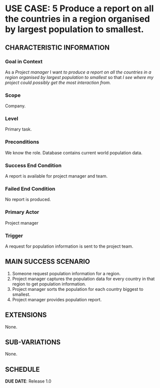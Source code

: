 # USE CASE: 5 Produce a report on all the countries in a region organised by largest population to smallest.


## CHARACTERISTIC INFORMATION

### Goal in Context

As a *Project manager* I want *to produce a report on all the countries in a region organised by largest population to smallest* so that *I see where my project could possibly get the most interaction from.*

### Scope

Company.

### Level

Primary task.

### Preconditions

We know the role.  Database contains current world population data.

### Success End Condition

A report is available for project manager and team.

### Failed End Condition

No report is produced.

### Primary Actor

Project manager

### Trigger

A request for population information is sent to the project team.

## MAIN SUCCESS SCENARIO

1. Someone request population information for a region.
2. Project manager captures the population data for every country in that region to get population information.
3. Project manager sorts the population for each country biggest to smallest.
4. Project manager provides population report.

## EXTENSIONS

None.

## SUB-VARIATIONS

None.

## SCHEDULE

**DUE DATE**: Release 1.0
